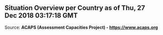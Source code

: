 ## Situation Overview per Country as of Thu, 27 Dec 2018 03:17:18 GMT

Source: **ACAPS (Assessment Capacities Project) - https://www.acaps.org**